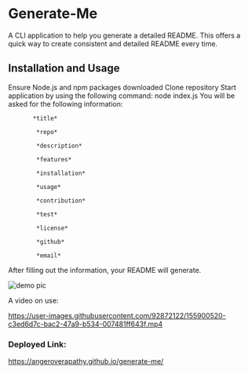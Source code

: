 # Generate-Me
A CLI application to help you generate a detailed README. This offers a quick way to create consistent and detailed README every time.

## Installation and Usage
 Ensure Node.js and npm packages downloaded
 Clone repository
 Start application by using the following command: node index.js
 You will be asked for the following information:
 
           *title* 
           
            *repo*
            
            *description*
            
            *features*
            
            *installation*
            
            *usage*
            
            *contribution*
            
            *test*
            
            *license*
            
            *github*
            
            *email*
            
  After filling out the information, your README will generate.
  

![demo pic](https://user-images.githubusercontent.com/92872122/155900511-e9ac9718-2647-4fab-9eae-98c350b31cb7.png)


A video on use:

https://user-images.githubusercontent.com/92872122/155900520-c3ed6d7c-bac2-47a9-b534-007481ff643f.mp4

### Deployed Link: 
https://angeroverapathy.github.io/generate-me/




